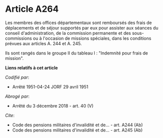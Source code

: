 # Article A264

Les membres des offices départementaux sont remboursés des frais de déplacements et de séjour supportés par eux pour assister
aux séances du conseil d'administration, de la commission permanente et des sous-commissions ou à l'occasion de missions
spéciales, dans les conditions prévues aux articles A. 244 et A. 245.

Ils sont rangés dans le groupe II du tableau I : "Indemnité pour frais de mission".

**Liens relatifs à cet article**

_Codifié par_:

  - Arrêté 1951-04-24 JORF 29 avril 1951

_Abrogé par_:

  - Arrêté du 3 décembre 2018 - art. 40 (V)

_Cite_:

  - Code des pensions militaires d'invalidité et de... - art. A244 (Ab)
  - Code des pensions militaires d'invalidité et de... - art. A245 (Ab)
